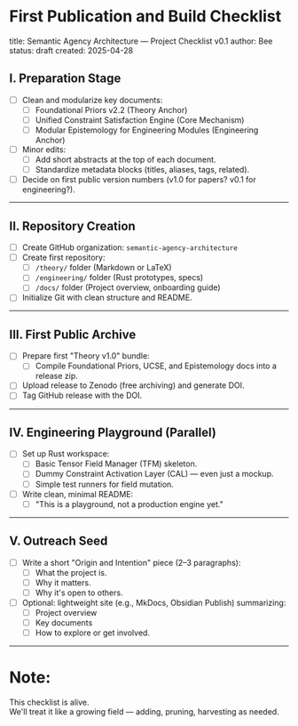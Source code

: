 # First Publication and Build Checklist
title: Semantic Agency Architecture — Project Checklist v0.1
author: Bee
status: draft
created: 2025-04-28

## I. Preparation Stage

- [ ] Clean and modularize key documents:
  - [ ] Foundational Priors v2.2 (Theory Anchor)
  - [ ] Unified Constraint Satisfaction Engine (Core Mechanism)
  - [ ] Modular Epistemology for Engineering Modules (Engineering Anchor)
- [ ] Minor edits:
  - [ ] Add short abstracts at the top of each document.
  - [ ] Standardize metadata blocks (titles, aliases, tags, related).
- [ ] Decide on first public version numbers (v1.0 for papers? v0.1 for engineering?).

---

## II. Repository Creation

- [ ] Create GitHub organization: `semantic-agency-architecture`
- [ ] Create first repository:
  - [ ] `/theory/` folder (Markdown or LaTeX)
  - [ ] `/engineering/` folder (Rust prototypes, specs)
  - [ ] `/docs/` folder (Project overview, onboarding guide)
- [ ] Initialize Git with clean structure and README.

---

## III. First Public Archive

- [ ] Prepare first "Theory v1.0" bundle:
  - [ ] Compile Foundational Priors, UCSE, and Epistemology docs into a release zip.
- [ ] Upload release to Zenodo (free archiving) and generate DOI.
- [ ] Tag GitHub release with the DOI.

---

## IV. Engineering Playground (Parallel)

- [ ] Set up Rust workspace:
  - [ ] Basic Tensor Field Manager (TFM) skeleton.
  - [ ] Dummy Constraint Activation Layer (CAL) — even just a mockup.
  - [ ] Simple test runners for field mutation.
- [ ] Write clean, minimal README:
  - [ ] "This is a playground, not a production engine yet."

---

## V. Outreach Seed

- [ ] Write a short "Origin and Intention" piece (2–3 paragraphs):
  - [ ] What the project is.
  - [ ] Why it matters.
  - [ ] Why it's open to others.
- [ ] Optional: lightweight site (e.g., MkDocs, Obsidian Publish) summarizing:
  - [ ] Project overview
  - [ ] Key documents
  - [ ] How to explore or get involved.

---

# Note:
This checklist is alive.  
We'll treat it like a growing field — adding, pruning, harvesting as needed.

